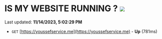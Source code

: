 # IS MY WEBSITE RUNNING ? [![](https://img.shields.io/static/v1?label=Sponsor&message=%E2%9D%A4&logo=GitHub&color=%23fe8e86)](https://github.com/sponsors/<username>)

Last updated: **11/14/2023, 5:02:29 PM**

- `GET` [https://youssefservice.me](https://youssefservice.me) - **Up** (781ms)
